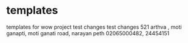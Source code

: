 templates
=========

templates for wow project
test changes
test changes
521 arthva , moti ganapti, moti ganati road, narayan peth
02065000482, 24454151